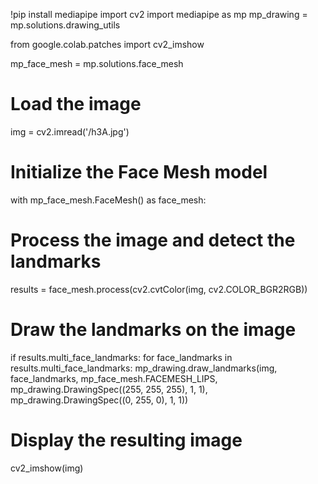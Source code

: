 !pip install mediapipe
import cv2
import mediapipe as mp
mp_drawing = mp.solutions.drawing_utils

from google.colab.patches import cv2_imshow

mp_face_mesh = mp.solutions.face_mesh

# Load the image
img = cv2.imread('/h3A.jpg')

# Initialize the Face Mesh model
with mp_face_mesh.FaceMesh() as face_mesh:
  # Process the image and detect the landmarks
  results = face_mesh.process(cv2.cvtColor(img, cv2.COLOR_BGR2RGB))

  # Draw the landmarks on the image
  if results.multi_face_landmarks:
    for face_landmarks in results.multi_face_landmarks:
      mp_drawing.draw_landmarks(img, face_landmarks, mp_face_mesh.FACEMESH_LIPS,
                                mp_drawing.DrawingSpec((255, 255, 255), 1, 1),
                                mp_drawing.DrawingSpec((0, 255, 0), 1, 1))
    
# Display the resulting image
cv2_imshow(img)
